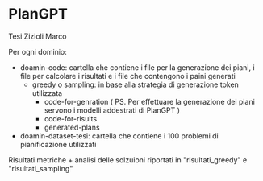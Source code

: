 # PlanGPT
Tesi Zizioli Marco

Per ogni dominio:
  - doamin-code: cartella che contiene i file per la generazione dei piani, i file per calcolare i risultati e i file che contengono i paini generati
    - greedy o sampling: in base alla strategia di generazione token utilizzata
      - code-for-genration ( PS. Per effettuare la generazione dei piani servono i modelli addestrati di PlanGPT )
      - code-for-risults
      - generated-plans
  - doamin-dataset-tesi: cartella che contiene i 100 problemi di pianificazione utilizzati

Risultati metriche + analisi delle solzuioni riportati in "risultati_greedy" e "risultati_sampling"
